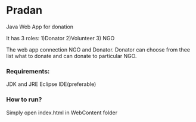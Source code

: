 # Pradan
 Java Web App for donation
 
 It has 3 roles: 1)Donator 2)Volunteer 3) NGO
 
 The web app connection NGO and Donator. Donator can choose from thee list what to donate and can donate to particular NGO.
 
 ### Requirements:
 
 JDK and JRE
 Eclipse IDE(preferable)
 
 ### How to run?
 
 Simply open index.html in WebContent folder
